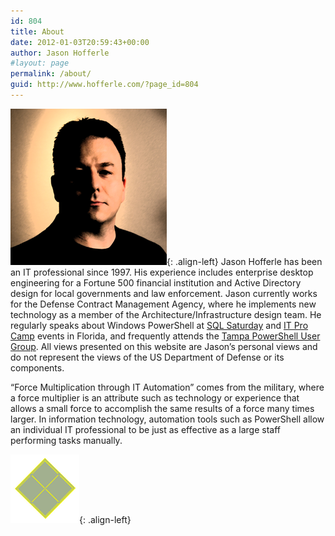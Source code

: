 ```yaml
---
id: 804
title: About
date: 2012-01-03T20:59:43+00:00
author: Jason Hofferle
#layout: page
permalink: /about/
guid: http://www.hofferle.com/?page_id=804
---
```


![image-left](/assets/img/250x250.png){: .align-left}
Jason Hofferle has been an IT professional since 1997. His experience includes enterprise desktop engineering for a Fortune 500 financial institution and Active Directory design for local governments and law enforcement. Jason currently works for the Defense Contract Management Agency, where he implements new technology as a member of the Architecture/Infrastructure design team. He regularly speaks about Windows PowerShell at <a href="http://www.sqlsaturday.com/" target="_blank">SQL Saturday</a> and <a href="http://itprocamp.com/" target="_blank">IT Pro Camp</a> events in Florida, and frequently attends the <a href="http://powershellgroup.org/tampa.fl" target="_blank">Tampa PowerShell User Group</a>. All views presented on this website are Jason&#8217;s personal views and do not represent the views of the US Department of Defense or its components.

&#8220;Force Multiplication through IT Automation&#8221; comes from the military, where a force multiplier is an attribute such as technology or experience that allows a small force to accomplish the same results of a force many times larger. In information technology, automation tools such as PowerShell allow an individual IT professional to be just as effective as a large staff performing tasks manually.

![image-left](/assets/img/Foundation_webversion.gif){: .align-left}